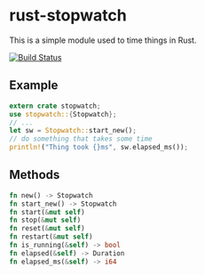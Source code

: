 # rust-stopwatch
This is a simple module used to time things in Rust.

[![Build Status](https://travis-ci.org/ellisonch/rust-stopwatch.svg?branch=master)](https://travis-ci.org/ellisonch/rust-stopwatch)

## Example
```rust
extern crate stopwatch;
use stopwatch::{Stopwatch};
// ...
let sw = Stopwatch::start_new();
// do something that takes some time
println!("Thing took {}ms", sw.elapsed_ms());
```

## Methods
```rust
fn new() -> Stopwatch
fn start_new() -> Stopwatch
fn start(&mut self)
fn stop(&mut self)
fn reset(&mut self)
fn restart(&mut self)
fn is_running(&self) -> bool
fn elapsed(&self) -> Duration
fn elapsed_ms(&self) -> i64
```
